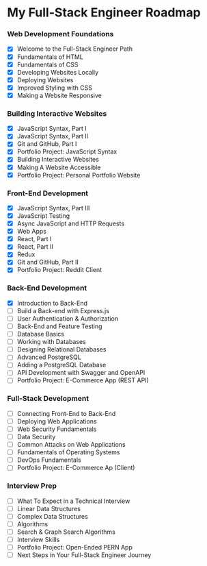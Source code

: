 # My Full-Stack Engineer Roadmap

### Web Development Foundations
- [x] Welcome to the Full-Stack Engineer Path
- [x] Fundamentals of HTML
- [x] Fundamentals of CSS
- [x] Developing Websites Locally
- [x] Deploying Websites
- [x] Improved Styling with CSS
- [x] Making a Website Responsive

### Building Interactive Websites
- [x] JavaScript Syntax, Part I
- [x] JavaScript Syntax, Part II
- [x] Git and GitHub, Part I
- [x] Portfolio Project: JavaScript Syntax
- [x] Building Interactive Websites
- [x] Making A Website Accessible
- [x] Portfolio Project: Personal Portfolio Website

### Front-End Development
- [x] JavaScript Syntax, Part III
- [x] JavaScript Testing
- [x] Async JavaScript and HTTP Requests
- [x] Web Apps
- [x] React, Part I
- [x] React, Part II
- [x] Redux
- [x] Git and GitHub, Part II
- [x] Portfolio Project: Reddit Client

### Back-End Development
- [x] Introduction to Back-End
- [ ] Build a Back-end with Express.js
- [ ] User Authentication & Authorization
- [ ] Back-End and Feature Testing
- [ ] Database Basics
- [ ] Working with Databases
- [ ] Designing Relational Databases
- [ ] Advanced PostgreSQL
- [ ] Adding a PostgreSQL Database
- [ ] API Development with Swagger and OpenAPI
- [ ] Portfolio Project: E-Commerce App (REST API)

### Full-Stack Development
- [ ] Connecting Front-End to Back-End
- [ ] Deploying Web Applications
- [ ] Web Security Fundamentals
- [ ] Data Security
- [ ] Common Attacks on Web Applications
- [ ] Fundamentals of Operating Systems
- [ ] DevOps Fundamentals
- [ ] Portfolio Project: E-Commerce Ap (Client)

### Interview Prep
- [ ] What To Expect in a Technical Interview
- [ ] Linear Data Structures
- [ ] Complex Data Structures
- [ ] Algorithms
- [ ] Search & Graph Search Algorithms
- [ ] Interview Skills
- [ ] Portfolio Project: Open-Ended PERN App
- [ ] Next Steps in Your Full-Stack Engineer Journey